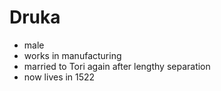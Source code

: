 Druka
=====
* male
* works in manufacturing
* married to Tori again after lengthy separation
* now lives in 1522
